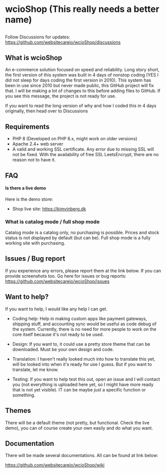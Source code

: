 # wcioShop (This really needs a better name)

## 
Follow Discussions for updates: https://github.com/websitecareio/wcioShop/discussions

## What is wcioShop
An e-commerce solution focused on speed and reliability. Long story short, the first version of this system was built in 4 days of nonstop coding (YES I did not sleep for days coding the first version in 2010). 
This system has been in use since 2010 but never made public, this GitHub project will fix that. I will be making a lot of changes to this before adding files to GitHub. If you see this message, the project is not ready for use. 

If you want to read the long version of why and how I coded this in 4 days originally, then head over to Discussions 

## Requirements
- PHP 8 (Developed on PHP 8.x, might work on older versions)
- Apache 2.4+ web server
- A valid and working SSL certificate. Any error due to missing SSL will not be fixed. With the availability of free SSL LeetsEncrypt, there are no reason not to have it.

## FAQ
#### Is there a live demo

Here is the demo store:
- Shop live site: https://kimvinberg.dk

### What is catalog mode / full shop mode
Catalog mode is a catalog only, no purchasing is possible. Prices and stock status is not displayed by default (but can be). Full shop mode is a fully working site with purchasing.

## Issues / Bug report
If you experience any errors, please report them at the link below. If you can provide screenshots too.
Go here for issues or bug reports: https://github.com/websitecareio/wcioShop/issues

## Want to help?
If you want to help, I would like any help I can get.

* Coding help:
Help in making custom apps like payment gateways, shipping stuff, and accounting sync would be useful as code debug of the system. Currently, there is no need for more people to work on the core itself because it's not ready to be used.

* Design:
If you want to, it could use a pretty store theme that can be downloaded. Must be your own design and code.

* Translation:
I haven't really looked much into how to translate this yet, will be looked into when it's ready for use I guess. But if you want to translate, let me know.

* Testing:
If you want to help test this out, open an issue and I will contact you (not everything is uploaded here yet, so I might have more ready that is not yet visible). IT can be maybe just a specific function or something. 


## Themes
There will be a default theme (not pretty, but functional. Check the live demo), you can of course create your own easily and do what you want. 

## Documentation
There will be made several documentations. All can be found at link below:

https://github.com/websitecareio/wcioShop/wiki
